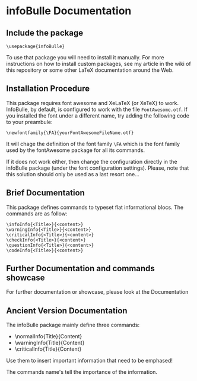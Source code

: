 # infoBulle Documentation

## Include the package

```
\usepackage{infoBulle}
```

To use that package you will need to install it manually. For more instructions on how to install custom packages, see my article in the wiki of this repository or some other LaTeX documentation around the Web.

## Installation Procedure
This package requires font awesome and XeLaTeX (or XeTeX) to work. InfoBulle, by default, is configured to work with the file `FontAwesome.otf`. If you installed the font under a different name, try adding the following code to your preambule:

```
\newfontfamily{\FA}{yourFontAwesomeFileName.otf}
```

It will chage the definition of the font family `\FA` which is the font family used by the fontAwesome package for all its commands.

If it does not work either, then change the configuration directly in the infoBulle package (under the font configuration settings). Please, note that this solution should only be used as a last resort one...



## Brief Documentation
This package defines commands to typeset flat informational blocs. The commands are as follow:

```
\infoInfo{<Title>}{<content>}
\warningInfo{<Title>}{<content>}
\criticalInfo{<Title>}{<content>}
\checkInfo{<Title>}{<content>}
\questionInfo{<Title>}{<content>}
\codeInfo{<Title>}{<content>}
```

## Further Documentation and commands showcase
For further documentation or showcase, please look at the Documentation

## Ancient Version Documentation

The infoBulle package mainly define three commands:

+ \normalInfo{Title}{Content}
+ \warningInfo{Title}{Content}
+ \criticalInfo{Title}{Content}

Use them to insert important information that need to be emphased!

The commands name's tell the importance of the information.
